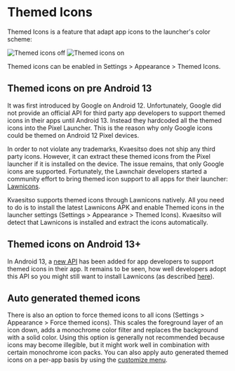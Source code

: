 # Themed Icons

Themed Icons is a feature that adapt app icons to the launcher's color scheme:

![Themed icons off](/img/themed-icons-off.png)
![Themed icons on](/img/themed-icons-on.png)

Themed icons can be enabled in Settings > Appearance > Themed Icons.

## Themed icons on pre Android 13

It was first introduced by Google on Android 12. Unfortunately, Google did not provide an official API for third party app developers to support themed icons in their apps until Android 13. Instead they hardcoded all the themed icons into the Pixel Launcher. This is the reason why only Google icons could be themed on Android 12 Pixel devices.

In order to not violate any trademarks, Kvaesitso does not ship any third party icons. However, it can extract these themed icons from the Pixel launcher if it is installed on the device. The issue remains, that only Google icons are supported. Fortunately, the Lawnchair developers started a community effort to bring themed icon support to all apps for their launcher: [Lawnicons](https://github.com/LawnchairLauncher/lawnicons).

Kvaesitso supports themed icons through Lawnicons natively. All you need to do is to install the latest Lawnicons APK and enable Themed icons in the launcher settings (Settings > Appearance > Themed Icons). Kvaesitso will detect that Lawnicons is installed and extract the icons automatically.

## Themed icons on Android 13+

In Android 13, a [new API](https://developer.android.com/develop/ui/views/launch/icon_design_adaptive#add_your_adaptive_icon_to_your_app) has been added for app developers to support themed icons in their app. It remains to be seen, how well developers adopt this API so you might still want to install Lawnicons (as described [here](#themed-icons-on-pre-android-13)).

## Auto generated themed icons

There is also an option to force themed icons to all icons (Settings > Appearance > Force themed icons). This scales the foreground layer of an icon down, adds a monochrome color filter and replaces the background with a solid color. Using this option is generally not recommended because icons may become illegible, but it might work well in combination with certain monochrome icon packs. You can also apply auto generated themed icons on a per-app basis by using the [customize menu](per-item-customization).
